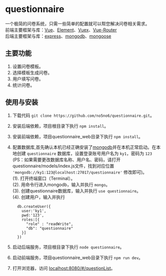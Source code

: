 # questionnaire
一个极简的问卷系统，只需一些简单的配置就可以帮您解决问卷相关需求。  
前端主要框架与库：[Vue](https://github.com/vuejs/vue)、[Element](http://element.eleme.io)、[Vuex](https://vuex.vuejs.org)、[Vue-Router](http://router.vuejs.org/)  
后端主要框架与库：[express](http://expressjs.com/)、[mongodb](https://www.mongodb.com/)、[mongoose](http://mongoosejs.com/)

## 主要功能
1. 设置问卷模板。  
2. 选择模板生成问卷。  
3. 用户填写问卷。  
4. 统计问卷。 

## 使用与安装
1. 下载代码 ```git clone https://github.com/no5no6/questionnaire.git```。  
2. 安装后端依赖，项目根目录下执行 ```npm install```。  
3. 安装前端依赖，项目questionnaire_web目录下执行 ```npm install```。  
4. 配置数据库,首先确认本机已经正确安装了[mongodb](https://www.mongodb.com/)并在本机正常启动。在本地创建 `questionnaire` 数据库，设置登录账号用户名为 `ky1`，密码为 `123` (PS：如果需要更改数据库名称、用户名、密码，请打开questionnaire/models/index.js文件，找到对应位置 ```'mongodb://ky1:123@localhost:27017/questionnaire'``` 修改即可)。  
(1). 打开终端窗口（Terminal）。  
(2). 用命令行进入mongodb，输入并执行 ```mongo```。  
(3). 创建questionnaire数据库，输入并执行 ```use questionnaire```。  
(4). 创建用户，输入并执行  
      ```
        db.createUser({
          user:'ky1',
          pwd:'123',
          roles:[{
            "role" : "readWrite",
            "db": "questionnaire"
          }]
        })
      ```

5. 启动后端服务，项目根目录下执行 ```node questionnaire```。  
6. 启动前端服务，项目questionnaire_web目录下执行 ```npm run dev```。  
7. 打开浏览器，访问 [localhost:8080/#/questionList](http://localhost:8080/#/questionList)。  
